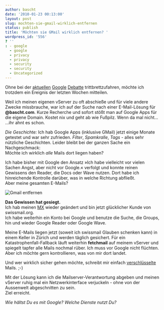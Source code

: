```yaml
---
author: bascht
date: '2010-01-23 00:13:00'
layout: post
slug: mochten-sie-gmail-wirklich-entfernen
status: publish
title: 'Möchten sie GMail wirklich entfernen? '
wordpress_id: '556'
? ''
: - google
  - google
  - privacy
  - privacy
  - security
  - security
  - Uncategorized
---
```


Ohne bei der
[aktuellen](http://www.state.gov/secretary/rm/2010/01/135519.htm)
[Google](http://mspr0.de/?p=996) [Debatte](http://mspr0.de/?p=1004)
trittbrettzufahren, möchte ich trotzdem ein Ereignis der letzten
Wochen mitteilen. 

Weil ich meinen eigenen vServer zu oft abschieße und für viele
andere Zwecke missbrauche, war ich auf der Suche nach einer
E-Mail-Lösung für **@bascht.com**. Kurze Recherche und sofort stößt
man auf Google Apps für die eigene Domain. Kostet nix und geht ab
wie Fußpilz. Wenn da mal nicht… …ihr ahnt es schon.

*Die Geschichte:* Ich hab Google Apps (inklusive GMail) jetzt
einige Monate getestet und war sehr zufrieden. *Filter*,
*Spamkralle*, *Tags* - alles sehr   
nützliche Geschichten. Leider bleibt bei der ganzen Sache ein
Nachgeschmack:  
Möchte ich wirklich *alle* Mails dort liegen haben? 

  
Ich habe bisher mit Google den Ansatz »Ich habe vielleicht vor
vielen Sachen Angst, aber nicht vor Google.« verfolgt und konnte
reinen Gewissens den Reader, die Docs oder Wave nutzen. Dort habe
ich hinreichende Kontrolle darüber, was in welche Richtung
abfließt.   
Aber meine gesamten E-Mails? 

![Gmail entfernen](http://img706.imageshack.us/img706/9751/removegmail.png)

**Das Gewissen hat gesiegt.**  
Ich hab meinen
[MX](http://de.wikipedia.org/wiki/Mail_Exchange_Resource_Record)
wieder geändert und bin jetzt glücklicher Kunde von
swissmail.org.   
Ich habe weiterhin ein Konto bei Google und benutze die Suche, die
Groups, hin und wieder Google Reader oder Google Wave. 

Meine E-Mails liegen jetzt (soweit ich swissmail Glauben schenken
kann) in einem Keller in Zürich und werden täglich gesichert. Für
ein Katastrophenfall-Fallback läuft weiterhin **fetchmail** auf
meinem vServer und spiegelt tapfer alle Mails nochmal rüber. Ich
muss vor Google nicht flüchten. Aber ich möchte gern kontrollieren,
was von mir dort landet.

Und wer wirklich sicher gehen möchte, schreibt mir einfach
[verschlüsselte](http://wiki.bascht.com/PGPKeys) Mails. ;-)

Mit der Lösung kann ich die Mailserver-Verantwortung abgeben und
meinen vServer ruhig mal ein Netzwerkinterface verjuckeln - ohne
von der Aussenwelt abgeschnitten zu sein.   
Ziel erreicht.

*Wie hältst Du es mit Google? Welche Dienste nutzt Du?*



